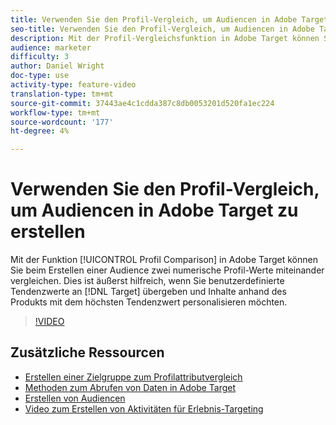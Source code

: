 ```yaml
---
title: Verwenden Sie den Profil-Vergleich, um Audiencen in Adobe Target zu erstellen
seo-title: Verwenden Sie den Profil-Vergleich, um Audiencen in Adobe Target zu erstellen
description: Mit der Profil-Vergleichsfunktion in Adobe Target können Sie beim Erstellen einer Audience zwei numerische Profil-Werte miteinander vergleichen. Dies ist äußerst hilfreich, wenn Sie benutzerdefinierte Tendenzwerte in die Zielgruppe übergeben und Inhalte anhand des Produkts mit dem höchsten Tendenzwert personalisieren möchten.
audience: marketer
difficulty: 3
author: Daniel Wright
doc-type: use
activity-type: feature-video
translation-type: tm+mt
source-git-commit: 37443ae4c1cdda387c8db0053201d520fa1ec224
workflow-type: tm+mt
source-wordcount: '177'
ht-degree: 4%

---
```



# Verwenden Sie den Profil-Vergleich, um Audiencen in Adobe Target zu erstellen

Mit der Funktion [!UICONTROL Profil Comparison] in Adobe Target können Sie beim Erstellen einer Audience zwei numerische Profil-Werte miteinander vergleichen. Dies ist äußerst hilfreich, wenn Sie benutzerdefinierte Tendenzwerte an [!DNL Target] übergeben und Inhalte anhand des Produkts mit dem höchsten Tendenzwert personalisieren möchten.

>[!VIDEO](https://video.tv.adobe.com/v/23218/?quality=12)

## Zusätzliche Ressourcen

* [Erstellen einer Zielgruppe zum Profilattributvergleich](https://docs.adobe.com/content/help/en/target/using/audiences/create-audiences/creating-a-profile-attribute-comparison-audience.html)
* [Methoden zum Abrufen von Daten in Adobe Target](https://docs.adobe.com/content/help/en/target/using/implement-target/before-implement/methods/methods-to-get-data-into-target.html)
* [Erstellen von Audiencen](https://docs.adobe.com/content/help/en/target/using/audiences/create-audiences/create-audience.html)
* [Video zum Erstellen von Aktivitäten für Erlebnis-Targeting](../activities/create-experience-targeting-activities.md)
